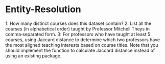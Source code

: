 # Entity-Resolution
1: How many distinct courses does this dataset contain? 2: List all the courses (in alphabetical order) taught by Professor Mitchell Theys in comma‐separated form. 3: For professors who have taught at least 5 courses, using Jaccard distance to determine which two professors have the most aligned teaching interests based on course titles. Note that you should implement the function to calculate Jaccard distance instead of using an existing package.
